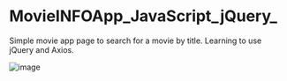 # MovieINFOApp_JavaScript_jQuery_

Simple movie app page to search for a movie by title. Learning to use jQuery and Axios.

![image](https://user-images.githubusercontent.com/88268603/136358524-951a767c-b491-4149-9b2f-c1e5187bd4ec.png)

